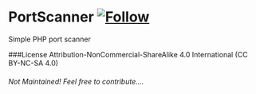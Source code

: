 PortScanner [![Follow](https://img.shields.io/twitter/follow/MyClaraOswin.svg)](http://twitter.com/intent/user?screen_name=MyClaraOswin)
===

Simple PHP port scanner

###License
Attribution-NonCommercial-ShareAlike 4.0 International (CC BY-NC-SA 4.0)

###### Not Maintained! Feel free to contribute....
